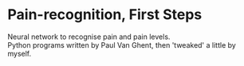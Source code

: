 # Pain-recognition, First Steps	
Neural network to recognise pain and pain levels.	
Python programs written by Paul Van Ghent, then 'tweaked' a little by myself.	
